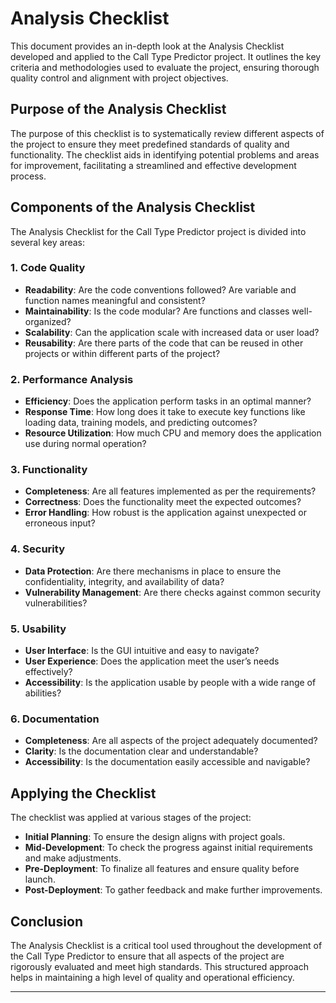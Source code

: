# Analysis Checklist

This document provides an in-depth look at the Analysis Checklist developed and applied to the Call Type Predictor project. It outlines the key criteria and methodologies used to evaluate the project, ensuring thorough quality control and alignment with project objectives.

## Purpose of the Analysis Checklist

The purpose of this checklist is to systematically review different aspects of the project to ensure they meet predefined standards of quality and functionality. The checklist aids in identifying potential problems and areas for improvement, facilitating a streamlined and effective development process.

## Components of the Analysis Checklist

The Analysis Checklist for the Call Type Predictor project is divided into several key areas:

### 1. Code Quality
- **Readability**: Are the code conventions followed? Are variable and function names meaningful and consistent?
- **Maintainability**: Is the code modular? Are functions and classes well-organized?
- **Scalability**: Can the application scale with increased data or user load?
- **Reusability**: Are there parts of the code that can be reused in other projects or within different parts of the project?

### 2. Performance Analysis
- **Efficiency**: Does the application perform tasks in an optimal manner?
- **Response Time**: How long does it take to execute key functions like loading data, training models, and predicting outcomes?
- **Resource Utilization**: How much CPU and memory does the application use during normal operation?

### 3. Functionality
- **Completeness**: Are all features implemented as per the requirements?
- **Correctness**: Does the functionality meet the expected outcomes?
- **Error Handling**: How robust is the application against unexpected or erroneous input?

### 4. Security
- **Data Protection**: Are there mechanisms in place to ensure the confidentiality, integrity, and availability of data?
- **Vulnerability Management**: Are there checks against common security vulnerabilities?

### 5. Usability
- **User Interface**: Is the GUI intuitive and easy to navigate?
- **User Experience**: Does the application meet the user’s needs effectively?
- **Accessibility**: Is the application usable by people with a wide range of abilities?

### 6. Documentation
- **Completeness**: Are all aspects of the project adequately documented?
- **Clarity**: Is the documentation clear and understandable?
- **Accessibility**: Is the documentation easily accessible and navigable?

## Applying the Checklist

The checklist was applied at various stages of the project:
- **Initial Planning**: To ensure the design aligns with project goals.
- **Mid-Development**: To check the progress against initial requirements and make adjustments.
- **Pre-Deployment**: To finalize all features and ensure quality before launch.
- **Post-Deployment**: To gather feedback and make further improvements.

## Conclusion

The Analysis Checklist is a critical tool used throughout the development of the Call Type Predictor to ensure that all aspects of the project are rigorously evaluated and meet high standards. This structured approach helps in maintaining a high level of quality and operational efficiency.

---
